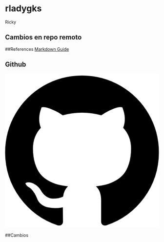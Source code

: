 # rladygks

Ricky

## Cambios en repo remoto

##References
[Markdown Guide](https://www.markdownguide.org)

## Github
![Github logo](/images/25231.png)

##Cambios